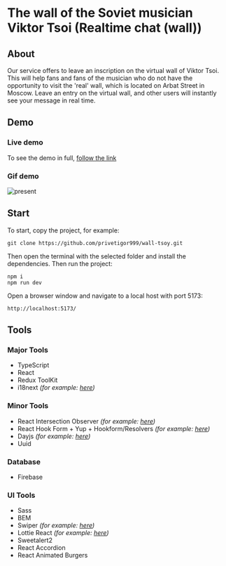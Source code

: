 # The wall of the Soviet musician Viktor Tsoi (Realtime chat (wall))

## About

Our service offers to leave an inscription on the virtual wall of Viktor Tsoi. This will help fans and fans of the musician who do not have the opportunity to visit the 'real' wall, which is located on Arbat Street in Moscow. Leave an entry on the virtual wall, and other users will instantly see your message in real time.

## Demo

### Live demo
<p>To see the demo in full, <a href="https://wall-tsoy.netlify.app" target="_blank">follow the link</a><p>

### Gif demo
![present](https://user-images.githubusercontent.com/106771492/236234708-666f9f35-5449-4b22-8c98-3a01bf499ab5.gif)

## Start

To start, copy the project, for example:
```
git clone https://github.com/privetigor999/wall-tsoy.git
```

Then open the terminal with the selected folder and install the dependencies. Then run the project:

```
npm i
npm run dev
```

Open a browser window and navigate to a local host with port 5173:

```
http://localhost:5173/
```

## Tools

### Major Tools
- TypeScript
- React
- Redux ToolKit
- i18next <i>(for example: <a href="https://github.com/privetigor999/wall-tsoy/blob/dev/src/i18next.ts" target="_blank">here</a>)</i>


### Minor Tools
- React Intersection Observer <i>(for example: <a href="https://github.com/privetigor999/wall-tsoy/blob/dev/src/components/AccordionElement/AccordionElement.tsx" target="_blank">here</a>)</i>
- React Hook Form + Yup + Hookform/Resolvers <i>(for example: <a href="https://github.com/privetigor999/wall-tsoy/blob/dev/src/components/Chat/InputMessage/InputMessage.tsx" target="_blank">here</a>)</i>
- Dayjs <i>(for example: <a href="https://github.com/privetigor999/wall-tsoy/blob/dev/src/utils/formatTimestamp.ts" target="_blank">here</a>)</i>
- Uuid

### Database
- Firebase

### UI Tools
- Sass
- BEM
- Swiper <i>(for example: <a href="https://github.com/privetigor999/wall-tsoy/blob/dev/src/components/AccordionElement/AccordionElement.tsx" target="_blank">here</a>)</i>
- Lottie React <i>(for example: <a href="https://github.com/privetigor999/wall-tsoy/blob/dev/src/components/Chat/SignIn/SignIn.tsx" target="_blank">here</a>)</i>
- Sweetalert2
- React Accordion
- React Animated Burgers

